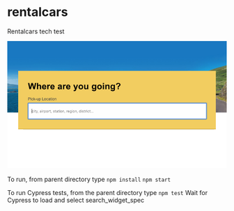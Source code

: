 # rentalcars
Rentalcars tech test

![Screenshot](screenshot-main.png)



To run, from parent directory type 
``npm install``
``npm start``

To run Cypress tests, from the parent directory type
``npm test``
Wait for Cypress to load and select search_widget_spec 
